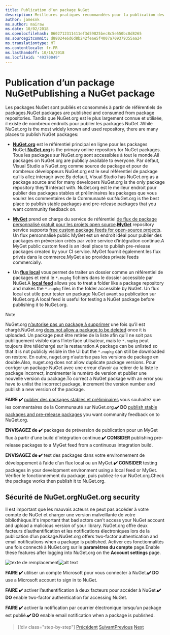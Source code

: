 ```yaml
---
title: Publication d’un package NuGet
description: Meilleures pratiques recommandées pour la publication des bibliothèques .NET sur NuGet.
author: jamesnk
ms.author: mairaw
ms.date: 10/02/2018
ms.openlocfilehash: 0602712311411ef3d59825bec8c5e550bc8d8265
ms.sourcegitcommit: d88024e6d6d8b242feae5f4007a709379355aa24
ms.translationtype: MT
ms.contentlocale: fr-FR
ms.lasthandoff: 10/16/2018
ms.locfileid: "49370049"
---
```

# <a name="publishing-a-nuget-package"></a><span data-ttu-id="d7181-103">Publication d’un package NuGet</span><span class="sxs-lookup"><span data-stu-id="d7181-103">Publishing a NuGet package</span></span>

<span data-ttu-id="d7181-104">Les packages NuGet sont publiés et consommés à partir de référentiels de packages.</span><span class="sxs-lookup"><span data-stu-id="d7181-104">NuGet packages are published and consumed from package repositories.</span></span> <span data-ttu-id="d7181-105">Tandis que NuGet.org est le plus largement connue et utilisée, il existe de nombreux endroits pour publier les packages NuGet :</span><span class="sxs-lookup"><span data-stu-id="d7181-105">While NuGet.org is the most widely known and used repository, there are many places to publish NuGet packages:</span></span>

* <span data-ttu-id="d7181-106">**[NuGet.org](https://www.nuget.org/)**  est le référentiel principal en ligne pour les packages NuGet.</span><span class="sxs-lookup"><span data-stu-id="d7181-106">**[NuGet.org](https://www.nuget.org/)** is the primary online repository for NuGet packages.</span></span> <span data-ttu-id="d7181-107">Tous les packages sur NuGet.org sont accessibles à tout le monde.</span><span class="sxs-lookup"><span data-stu-id="d7181-107">All packages on NuGet.org are publicly available to everyone.</span></span> <span data-ttu-id="d7181-108">Par défaut, Visual Studio a NuGet.org comme source de package et pour de nombreux développeurs NuGet.org est le seul référentiel de package qu’ils allez interagir avec.</span><span class="sxs-lookup"><span data-stu-id="d7181-108">By default, Visual Studio has NuGet.org as a package source and for many developers NuGet.org is the only package repository they'll interact with.</span></span> <span data-ttu-id="d7181-109">NuGet.org est le meilleur endroit pour publier des packages stables et préliminaires les packages que vous voulez les commentaires de la Communauté sur.</span><span class="sxs-lookup"><span data-stu-id="d7181-109">NuGet.org is the best place to publish stable packages and pre-release packages that you want community feedback on.</span></span>

* <span data-ttu-id="d7181-110">**[MyGet](https://myget.org/)**  prend en charge du service de référentiel [de flux de package personnalisé gratuit pour les projets open source](https://www.myget.org/opensource).</span><span class="sxs-lookup"><span data-stu-id="d7181-110">**[MyGet](https://myget.org/)** repository service supports [free custom package feeds for open-source projects](https://www.myget.org/opensource).</span></span> <span data-ttu-id="d7181-111">Un flux personnalisé public MyGet est un endroit idéal pour publier des packages en préversion créés par votre service d’intégration continue.</span><span class="sxs-lookup"><span data-stu-id="d7181-111">A MyGet public custom feed is an ideal place to publish pre-release packages created by your CI service.</span></span> <span data-ttu-id="d7181-112">MyGet fournit également les flux privés dans le commerce.</span><span class="sxs-lookup"><span data-stu-id="d7181-112">MyGet also provides private feeds commercially.</span></span>

* <span data-ttu-id="d7181-113">Un **[flux local](/nuget/hosting-packages/local-feeds)** vous permet de traiter un dossier comme un référentiel de packages et rend le `*.nupkg` fichiers dans le dossier accessible par NuGet.</span><span class="sxs-lookup"><span data-stu-id="d7181-113">A **[local feed](/nuget/hosting-packages/local-feeds)** allows you to treat a folder like a package repository and makes the `*.nupkg` files in the folder accessible by NuGet.</span></span> <span data-ttu-id="d7181-114">Un flux local est utile pour tester un package NuGet avant sa publication sur NuGet.org.</span><span class="sxs-lookup"><span data-stu-id="d7181-114">A local feed is useful for testing a NuGet package before publishing it to NuGet.org.</span></span>

> [!NOTE]
> <span data-ttu-id="d7181-115">NuGet.org [n’autorise pas un package à supprimer](/nuget/policies/deleting-packages) une fois qu’il est chargé.</span><span class="sxs-lookup"><span data-stu-id="d7181-115">NuGet.org [does not allow a package to be deleted](/nuget/policies/deleting-packages) once it is uploaded.</span></span> <span data-ttu-id="d7181-116">Un package peut être retirée de la liste afin qu’il ne soit pas publiquement visible dans l’interface utilisateur, mais le `*.nupkg` peut toujours être téléchargé sur la restauration.</span><span class="sxs-lookup"><span data-stu-id="d7181-116">A package can be unlisted so that it is not publicly visible in the UI but the `*.nupkg` can still be downloaded on restore.</span></span> <span data-ttu-id="d7181-117">En outre, nuget.org n’autorise pas les versions de package en double.</span><span class="sxs-lookup"><span data-stu-id="d7181-117">Also, nuget.org does not allow duplicate package versions.</span></span> <span data-ttu-id="d7181-118">Pour corriger un package NuGet avec une erreur d’avoir au retirer de la liste le package incorrect, incrémenter le numéro de version et publier une nouvelle version du package.</span><span class="sxs-lookup"><span data-stu-id="d7181-118">To correct a NuGet package with an error you have to unlist the incorrect package, increment the version number and publish a new version of the package.</span></span>

<span data-ttu-id="d7181-119">**FAIRE ✔️** [publier des packages stables et préliminaires](/nuget/create-packages/publish-a-package) vous souhaitez que les commentaires de la Communauté sur NuGet.org.</span><span class="sxs-lookup"><span data-stu-id="d7181-119">**✔️ DO** [publish stable packages and pre-release packages](/nuget/create-packages/publish-a-package) you want community feedback on to NuGet.org.</span></span>

<span data-ttu-id="d7181-120">**ENVISAGEZ de ✔️** packages de préversion de publication pour un MyGet flux à partir d’une build d’intégration continue.</span><span class="sxs-lookup"><span data-stu-id="d7181-120">**✔️ CONSIDER** publishing pre-release packages to a MyGet feed from a continuous integration build.</span></span>

<span data-ttu-id="d7181-121">**ENVISAGEZ de ✔️** test des packages dans votre environnement de développement à l’aide d’un flux local ou un MyGet.</span><span class="sxs-lookup"><span data-stu-id="d7181-121">**✔️ CONSIDER** testing packages in your development environment using a local feed or MyGet.</span></span> <span data-ttu-id="d7181-122">Vérifier le fonctionnement du package, puis publiez-le sur NuGet.org.</span><span class="sxs-lookup"><span data-stu-id="d7181-122">Check the package works then publish it to NuGet.org.</span></span>

## <a name="nugetorg-security"></a><span data-ttu-id="d7181-123">Sécurité de NuGet.org</span><span class="sxs-lookup"><span data-stu-id="d7181-123">NuGet.org security</span></span>

<span data-ttu-id="d7181-124">Il est important que les mauvais acteurs ne peut pas accéder à votre compte de NuGet et charger une version malveillante de votre bibliothèque.</span><span class="sxs-lookup"><span data-stu-id="d7181-124">It's important that bad actors can't access your NuGet account and upload a malicious version of your library.</span></span> <span data-ttu-id="d7181-125">NuGet.org offre deux facteurs d’authentification et les notifications électroniques lors de la publication d’un package.</span><span class="sxs-lookup"><span data-stu-id="d7181-125">NuGet.org offers two-factor authentication and email notifications when a package is published.</span></span> <span data-ttu-id="d7181-126">Activer ces fonctionnalités une fois connecté à NuGet.org sur le **paramètres du compte** page.</span><span class="sxs-lookup"><span data-stu-id="d7181-126">Enable these features after logging into NuGet.org on the **Account settings** page.</span></span>

<span data-ttu-id="d7181-127">![texte de remplacement](./media/publish-nuget-package/nuget-2fa.png "sécurité du compte NuGet")</span><span class="sxs-lookup"><span data-stu-id="d7181-127">![alt text](./media/publish-nuget-package/nuget-2fa.png "NuGet Account Security")</span></span>

<span data-ttu-id="d7181-128">**FAIRE ✔️** utiliser un compte Microsoft pour vous connecter à NuGet.</span><span class="sxs-lookup"><span data-stu-id="d7181-128">**✔️ DO** use a Microsoft account to sign in to NuGet.</span></span>

<span data-ttu-id="d7181-129">**FAIRE ✔️** activer l’authentification à deux facteurs pour accéder à NuGet.</span><span class="sxs-lookup"><span data-stu-id="d7181-129">**✔️ DO** enable two-factor authentication for accessing NuGet.</span></span>

<span data-ttu-id="d7181-130">**FAIRE ✔️** activer la notification par courrier électronique lorsqu’un package est publié.</span><span class="sxs-lookup"><span data-stu-id="d7181-130">**✔️ DO** enable email notification when a package is published.</span></span>

>[!div class="step-by-step"]
<span data-ttu-id="d7181-131">[Précédent](./sourcelink.md)
[Suivant](./versioning.md)</span><span class="sxs-lookup"><span data-stu-id="d7181-131">[Previous](./sourcelink.md)
[Next](./versioning.md)</span></span>
